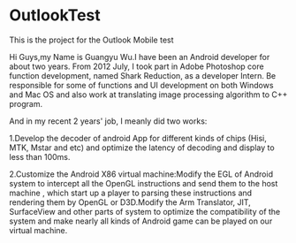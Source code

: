 # OutlookTest
This is the project for the Outlook Mobile test

Hi Guys,my Name is Guangyu Wu.I have been an Android developer for about two years.
From 2012 July, I took part in Adobe Photoshop core function development, named Shark Reduction, as a developer Intern. Be responsible for some of functions and UI development on both Windows and Mac OS and also work at translating image processing algorithm to C++ program.

And in my recent 2 years' job, I meanly did two works:

1.Develop the decoder of android App for different kinds of chips (Hisi, MTK, Mstar and etc) and optimize the latency of decoding and display to less than 100ms.

2.Customize the Android X86 virtual machine:Modify the EGL of Android system to intercept all the OpenGL instructions and send them to the host machine , which start up a player to parsing these instructions and rendering them by OpenGL or D3D.Modify the Arm Translator, JIT, SurfaceView and other parts of system to optimize the compatibility of the system and make nearly all kinds of Android game can be played on our virtual machine.
